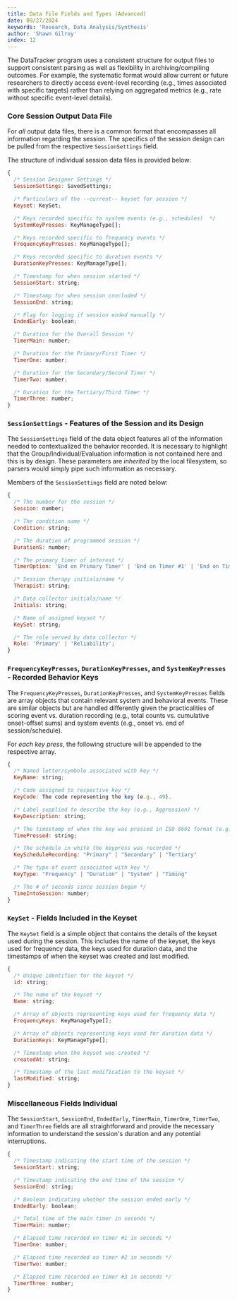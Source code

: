 ```yaml
---
title: Data File Fields and Types (Advanced)
date: 09/27/2024
keywords: 'Research, Data Analysis/Synthesis'
author: 'Shawn Gilroy'
index: 12
---
```


The DataTracker program uses a consistent structure for output files to support consistent parsing as well as flexibility in archiving/compiling outcomes. For example, the systematic format would allow current or future researchers to directly access event-level recording (e.g., times associated with specific targets) rather than relying on aggregated metrics (e.g., rate without specific event-level details).

### Core Session Output Data File

For _all_ output data files, there is a common format that encompasses all information regarding the session. The specifics of the session design can be pulled from the respective `SessionSettings` field.

The structure of individual session data files is provided below:

```js
{
  /* Session Designer Settings */
  SessionSettings: SavedSettings;

  /* Particulars of the --current-- keyset for session */
  Keyset: KeySet;

  /* Keys recorded specific to system events (e.g., schedules)  */
  SystemKeyPresses: KeyManageType[];

  /* Keys recorded specific to frequency events */
  FrequencyKeyPresses: KeyManageType[];

  /* Keys recorded specific to duration events */
  DurationKeyPresses: KeyManageType[];

  /* Timestamp for when session started */
  SessionStart: string;

  /* Timestamp for when session concluded */
  SessionEnd: string;

  /* Flag for logging if session ended manually */
  EndedEarly: boolean;

  /* Duration for the Overall Session */
  TimerMain: number;

  /* Duration for the Primary/First Timer */
  TimerOne: number;

  /* Duration for the Secondary/Second Timer */
  TimerTwo: number;

  /* Duration for the Tertiary/Third Timer */
  TimerThree: number;
}
```

### `SessionSettings` - Features of the Session and its Design

The `SessionSettings` field of the data object features all of the information needed to contextualized the behavior recorded. It is necessary to highlight that the Group/Individual/Evaluation information is not contained here and this is by design. These parameters are _inherited_ by the local filesystem, so parsers would simply pipe such information as necessary.

Members of the `SessionSettings` field are noted below:

```js
{
  /* The number for the session */
  Session: number;

  /* The condition name */
  Condition: string;

  /* The duration of programmed session */
  DurationS: number;

  /* The primary timer of interest */
  TimerOption: 'End on Primary Timer' | 'End on Timer #1' | 'End on Timer #2' | 'End on Timer #3';

  /* Session therapy initials/name */
  Therapist: string;

  /* Data collector initials/name */
  Initials: string;

  /* Name of assigned keyset */
  KeySet: string;

  /* The role served by data collector */
  Role: 'Primary' | 'Reliability';
}
```

### `FrequencyKeyPresses`, `DurationKeyPresses`, and `SystemKeyPresses` - Recorded Behavior Keys

The `FrequencyKeyPresses`, `DurationKeyPresses`, and `SystemKeyPresses` fields are array objects that contain relevant system and behavioral events. These are similar objects but are handled differently given the practicalities of scoring event vs. duration recording (e.g., total counts vs. cumulative onset-offset sums) and system events (e.g., onset vs. end of session/schedule).

For _each key press_, the following structure will be appended to the respective array.

```js
{
  /* Named letter/symbole associated with key */
  KeyName: string;

  /* Code assigned to respective key */
  KeyCode: The code representing the key (e.g., 49).

  /* Label supplied to describe the key (e.g., Aggression) */
  KeyDescription: string;

  /* The timestamp of when the key was pressed in ISO 8601 format (e.g., "2024-09-13T16:47:17.683Z"). */
  TimePressed: string;

  /* The schedule in white the keypress was recorded */
  KeyScheduleRecording: "Primary" | "Secondary" | "Tertiary"

  /* The type of event associated with key */
  KeyType: "Frequency" | "Duration" | "System" | "Timing"

  /* The # of seconds since session began */
  TimeIntoSession: number;
}
```

### `KeySet` - Fields Included in the Keyset

The `KeySet` field is a simple object that contains the details of the keyset used during the session. This includes the name of the keyset, the keys used for frequency data, the keys used for duration data, and the timestamps of when the keyset was created and last modified.

```js
{
  /* Unique identifier for the keyset */
  id: string;

  /* The name of the keyset */
  Name: string;

  /* Array of objects representing keys used for frequency data */
  FrequencyKeys: KeyManageType[];

  /* Array of objects representing keys used for duration data */
  DurationKeys: KeyManageType[];

  /* Timestamp when the keyset was created */
  createdAt: string;

  /* Timestamp of the last modification to the keyset */
  lastModified: string;
}
```

### Miscellaneous Fields Individual

The `SessionStart`, `SessionEnd`, `EndedEarly`, `TimerMain`, `TimerOne`, `TimerTwo`, and `TimerThree` fields are all straightforward and provide the necessary information to understand the session's duration and any potential interruptions.

```js
{
  /* Timestamp indicating the start time of the session */
  SessionStart: string;

  /* Timestamp indicating the end time of the session */
  SessionEnd: string;

  /* Boolean indicating whether the session ended early */
  EndedEarly: boolean;

  /* Total time of the main timer in seconds */
  TimerMain: number;

  /* Elapsed time recorded on timer #1 in seconds */
  TimerOne: number;

  /* Elapsed time recorded on timer #2 in seconds */
  TimerTwo: number;

  /* Elapsed time recorded on timer #3 in seconds */
  TimerThree: number;
}
```
